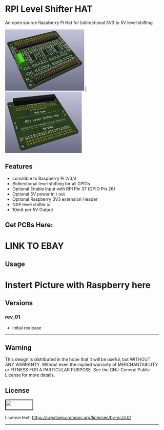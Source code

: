  # RPI Level Shifter HAT
An open source Raspberry Pi Hat for bidirectional 3V3 to 5V level shifting

<a target="_blank"><img src="https://github.com/ChrisWag91/rpi_level_shifter_hat/blob/master/Graphics/Rev01/F010_rpi_logic_level_shifter_hat_01.jpg?raw=true"
height="200" border="0" /></a> |
<a target="_blank"><img src="https://github.com/ChrisWag91/rpi_level_shifter_hat/blob/master/Graphics/Rev01/F010_rpi_logic_level_shifter_hat_02.jpg?raw=true"
height="200" border="0" /></a> 

## Features
- comatible to Raspberry Pi 2/3/4
- Bidirectional level shifting for all GPIOs
- Optional Enable input with RPI Pin 37 (GPIO Pin 26) 
- Optional 5V power in / out
- Optional Raspberry 3V3 extension Header
- NXP level shifter ic
- 10mA per 5V Output

## Get PCBs Here:
# LINK TO EBAY

## Usage

# Instert Picture with Raspberry here


## Versions
### rev_01
- initial realease

*******************************************************************************************************************************

## Warning
This design is distributed in the hope that it will be useful, but WITHOUT ANY WARRANTY. Without even the implied warranty of MERCHANTABILITY or FITNESS FOR A PARTICULAR PURPOSE. See the GNU General Public License for more details.

## License
<a href="https://mirrors.creativecommons.org/presskit/buttons/88x31/png/by-nc.png
" target="_blank"><img src="https://mirrors.creativecommons.org/presskit/buttons/88x31/png/by-nc.png"
width="88" height="31" border="2" /></a>


License text: 
https://creativecommons.org/licenses/by-nc/3.0/

*******************************************************************************************************************************
